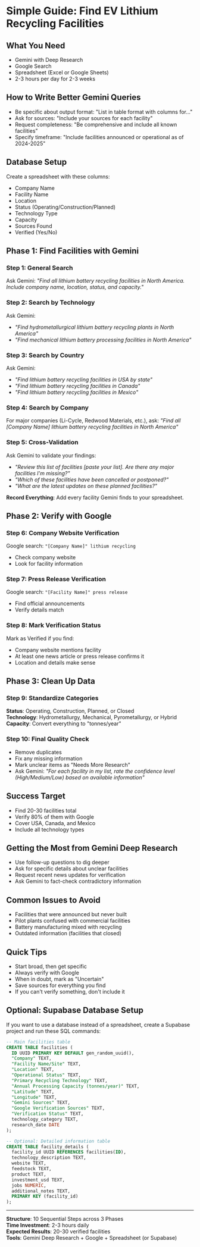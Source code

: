 # Simple Guide: Find EV Lithium Recycling Facilities

## What You Need
- Gemini with Deep Research
- Google Search
- Spreadsheet (Excel or Google Sheets)
- 2-3 hours per day for 2-3 weeks

## How to Write Better Gemini Queries
- Be specific about output format: "List in table format with columns for..."
- Ask for sources: "Include your sources for each facility"
- Request completeness: "Be comprehensive and include all known facilities"
- Specify timeframe: "Include facilities announced or operational as of 2024-2025"

## Database Setup
Create a spreadsheet with these columns:
- Company Name
- Facility Name
- Location
- Status (Operating/Construction/Planned)
- Technology Type
- Capacity
- Sources Found
- Verified (Yes/No)

## Phase 1: Find Facilities with Gemini

### Step 1: General Search
Ask Gemini: *"Find all lithium battery recycling facilities in North America. Include company name, location, status, and capacity."*

### Step 2: Search by Technology
Ask Gemini: 
- *"Find hydrometallurgical lithium battery recycling plants in North America"*
- *"Find mechanical lithium battery processing facilities in North America"*

### Step 3: Search by Country
Ask Gemini:
- *"Find lithium battery recycling facilities in USA by state"*
- *"Find lithium battery recycling facilities in Canada"*
- *"Find lithium battery recycling facilities in Mexico"*

### Step 4: Search by Company
For major companies (Li-Cycle, Redwood Materials, etc.), ask:
*"Find all [Company Name] lithium battery recycling facilities in North America"*

### Step 5: Cross-Validation
Ask Gemini to validate your findings:
- *"Review this list of facilities [paste your list]. Are there any major facilities I'm missing?"*
- *"Which of these facilities have been cancelled or postponed?"*
- *"What are the latest updates on these planned facilities?"*

**Record Everything**: Add every facility Gemini finds to your spreadsheet.

## Phase 2: Verify with Google

### Step 6: Company Website Verification
Google search: `"[Company Name]" lithium recycling`
- Check company website
- Look for facility information

### Step 7: Press Release Verification
Google search: `"[Facility Name]" press release`
- Find official announcements
- Verify details match

### Step 8: Mark Verification Status
Mark as Verified if you find:
- Company website mentions facility
- At least one news article or press release confirms it
- Location and details make sense

## Phase 3: Clean Up Data

### Step 9: Standardize Categories
**Status**: Operating, Construction, Planned, or Closed  
**Technology**: Hydrometallurgy, Mechanical, Pyrometallurgy, or Hybrid  
**Capacity**: Convert everything to "tonnes/year"

### Step 10: Final Quality Check
- Remove duplicates
- Fix any missing information
- Mark unclear items as "Needs More Research"
- Ask Gemini: *"For each facility in my list, rate the confidence level (High/Medium/Low) based on available information"*

## Success Target
- Find 20-30 facilities total
- Verify 80% of them with Google
- Cover USA, Canada, and Mexico
- Include all technology types

## Getting the Most from Gemini Deep Research
- Use follow-up questions to dig deeper
- Ask for specific details about unclear facilities
- Request recent news updates for verification
- Ask Gemini to fact-check contradictory information

## Common Issues to Avoid
- Facilities that were announced but never built
- Pilot plants confused with commercial facilities
- Battery manufacturing mixed with recycling
- Outdated information (facilities that closed)

## Quick Tips
- Start broad, then get specific
- Always verify with Google
- When in doubt, mark as "Uncertain"
- Save sources for everything you find
- If you can't verify something, don't include it

## Optional: Supabase Database Setup

If you want to use a database instead of a spreadsheet, create a Supabase project and run these SQL commands:

```sql
-- Main facilities table
CREATE TABLE facilities (
  ID UUID PRIMARY KEY DEFAULT gen_random_uuid(),
  "Company" TEXT,
  "Facility Name/Site" TEXT,
  "Location" TEXT,
  "Operational Status" TEXT,
  "Primary Recycling Technology" TEXT,
  "Annual Processing Capacity (tonnes/year)" TEXT,
  "Latitude" TEXT,
  "Longitude" TEXT,
  "Gemini Sources" TEXT,
  "Google Verification Sources" TEXT,
  "Verification Status" TEXT,
  technology_category TEXT,
  research_date DATE
);

-- Optional: Detailed information table
CREATE TABLE facility_details (
  facility_id UUID REFERENCES facilities(ID),
  technology_description TEXT,
  website TEXT,
  feedstock TEXT,
  product TEXT,
  investment_usd TEXT,
  jobs NUMERIC,
  additional_notes TEXT,
  PRIMARY KEY (facility_id)
);
```

---
**Structure**: 10 Sequential Steps across 3 Phases  
**Time Investment**: 2-3 hours daily  
**Expected Results**: 20-30 verified facilities  
**Tools**: Gemini Deep Research + Google + Spreadsheet (or Supabase)
